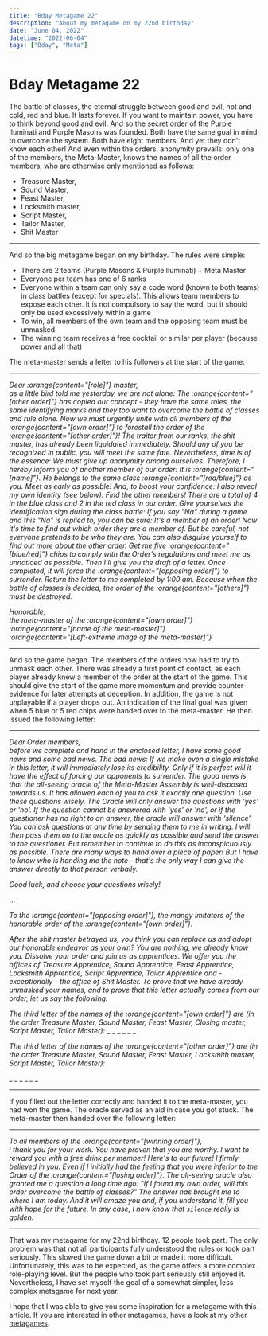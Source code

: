 ```yaml
---
title: "Bday Metagame 22"
description: "About my metagame on my 22nd birthday"
date: "June 04, 2022"
datetime: "2022-06-04"
tags: ["Bday", "Meta"]
---
```


# Bday Metagame 22
The battle of classes, the eternal struggle between good and evil, hot and cold, red and blue. It lasts forever.
If you want to maintain power, you have to think beyond good and evil. And so the secret order of the Purple Iluminati and Purple Masons was founded.
Both have the same goal in mind: to overcome the system. Both have eight members. And yet they don't know each other!
And even within the orders, anonymity prevails: only one of the members, the Meta-Master, knows the names of all the order members, who are otherwise only mentioned as follows:
- Treasure Master,
- Sound Master,
- Feast Master,
- Locksmith master,
- Script Master,
- Tailor Master,
- Shit Master

---
And so the big metagame began on my birthday. The rules were simple:
- There are 2 teams (Purple Masons & Purple Iluminati) + Meta Master
- Everyone per team has one of 6 ranks
- Everyone within a team can only say a code word (known to both teams) in class battles (except for specials). This allows team members to expose each other. It is not compulsory to say the word, but it should only be used excessively within a game
- To win, all members of the own team and the opposing team must be unmasked
- The winning team receives a free cocktail or similar per player (because power and all that)

The meta-master sends a letter to his followers at the start of the game:

---
_Dear :orange{content="[role]"} master, \
as a little bird told me yesterday, we are not alone: The :orange{content="[other order]"} has copied our concept - they have the same roles, the same identifying marks and they too want to overcome the battle of classes and rule alone. Now we must urgently unite with all members of the :orange{content="[own order]"} to forestall the order of the :orange{content="[other order]"}!
The traitor from our ranks, the shit master, has already been liquidated immediately. Should any of you be recognized in public, you will meet the same fate.
Nevertheless, time is of the essence: We must give up anonymity among ourselves. Therefore, I hereby inform you of another member of our order: It is :orange{content="[name]"}. He belongs to the same class :orange{content="[red/blue]"} as you. Meet as early as possible! And, to boost your confidence: I also reveal my own identity (see below).
Find the other members! There are a total of 4 in the blue class and 2 in the red class in our order. Give yourselves the identification sign during the class battle: If you say "Na" during a game and this "Na" is replied to, you can be sure: It's a member of an order!
Now it's time to find out which order they are a member of. But be careful, not everyone pretends to be who they are. You can also disguise yourself to find out more about the other order.
Get me five :orange{content="[blue/red]"} chips to comply with the Order's regulations and meet me as unnoticed as possible. Then I'll give you the draft of a letter. Once completed, it will force the :orange{content="[opposing order]"} to surrender. Return the letter to me completed by 1:00 am. Because when the battle of classes is decided, the order of the :orange{content="[others]"} must be destroyed._

_Honorable,_ \
_the meta-master of the :orange{content="[own order]"}_ \
_:orange{content="[name of the meta-master]"}_ \
_:orange{content="[Left-extreme image of the meta-master]"}_

---

And so the game began. The members of the orders now had to try to unmask each other. There was already a first point of contact, as each player already knew a member of the order at the start of the game. This should give the start of the game more momentum and provide counter-evidence for later attempts at deception. In addition, the game is not unplayable if a player drops out. An indication of the final goal was given when 5 blue or 5 red chips were handed over to the meta-master. He then issued the following letter:

---
_Dear Order members, \
before we complete and hand in the enclosed letter, I have some good news and some bad news.
The bad news: If we make even a single mistake in this letter, it will immediately lose its credibility. Only if it is perfect will it have the effect of forcing our opponents to surrender.
The good news is that the all-seeing oracle of the Meta-Master Assembly is well-disposed towards us. It has allowed each of you to ask it exactly one question. Use these questions wisely. The Oracle will only answer the questions with 'yes' or 'no'. If the question cannot be answered with 'yes' or 'no', or if the questioner has no right to an answer, the oracle will answer with 'silence'. You can ask questions at any time by sending them to me in writing. I will then pass them on to the oracle as quickly as possible and send the answer to the questioner. But remember to continue to do this as inconspicuously as possible. There are many ways to hand over a piece of paper! But I have to know who is handing me the note - that's the only way I can give the answer directly to that person verbally._

_Good luck, and choose your questions wisely!_

...

_To the :orange{content="[opposing order]"}, the mangy imitators of the honorable order of the :orange{content="[own order]"}._

_After the shit master betrayed us, you think you can replace us and adopt our honorable endeavor as your own? You are nothing, we already know you. Dissolve your order and join us as apprentices. We offer you the offices of Treasure Apprentice, Sound Apprentice, Feast Apprentice, Locksmith Apprentice, Script Apprentice, Tailor Apprentice and - exceptionally - the office of Shit Master.
To prove that we have already unmasked your names, and to prove that this letter actually comes from our order, let us say the following:_

_The third letter of the names of the :orange{content="[own order]"} are (in the order Treasure Master, Sound Master, Feast Master, Closing master, Script Master, Tailor Master):_
\_ \_ \_ \_ \_ \_

_The third letter of the names of the :orange{content="[other order]"} are (in the order Treasure Master, Sound Master, Feast Master, Locksmith master, Script Master, Tailor Master):_

\_ \_ \_ \_ \_ \_

---

If you filled out the letter correctly and handed it to the meta-master, you had won the game.
The oracle served as an aid in case you got stuck. The meta-master then handed over the following letter:

---

_To all members of the :orange{content="[winning order]"}, \
i thank you for your work. You have proven that you are worthy. I want to reward you with a free drink per member! Here's to our future!
I firmly believed in you. Even if I initially had the feeling that you were inferior to the Order of the :orange{content="[losing order]"}. The all-seeing oracle also granted me a question a long time ago: "If I found my own order, will this order overcome the battle of classes?" The answer has brought me to where I am today. And it will amaze you and, if you understand it, fill you with hope for the future. In any case, I now know that `silence` really is golden._

---

That was my metagame for my 22nd birthday. 12 people took part.
The only problem was that not all participants fully understood the rules or took part seriously.
This slowed the game down a bit or made it more difficult. Unfortunately, this was to be expected,
as the game offers a more complex role-playing level.
But the people who took part seriously still enjoyed it.
Nevertheless, I have set myself the goal of a somewhat simpler, less complex metagame for next year.

I hope that I was able to give you some inspiration for a metagame with this article.
If you are interested in other metagames, have a look at my other [metagames](t/Meta).